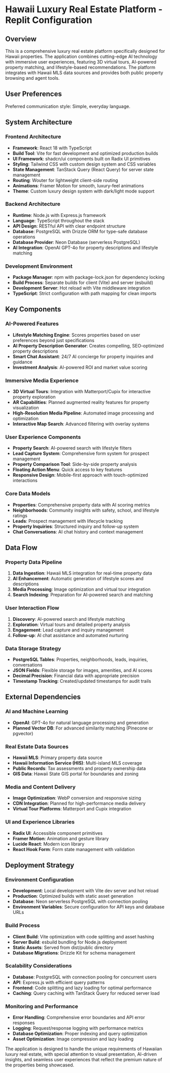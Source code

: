 # Hawaii Luxury Real Estate Platform - Replit Configuration

## Overview

This is a comprehensive luxury real estate platform specifically designed for Hawaii properties. The application combines cutting-edge AI technology with immersive user experiences, featuring 3D virtual tours, AI-powered property matching, and lifestyle-based recommendations. The platform integrates with Hawaii MLS data sources and provides both public property browsing and agent tools.

## User Preferences

Preferred communication style: Simple, everyday language.

## System Architecture

### Frontend Architecture
- **Framework**: React 18 with TypeScript
- **Build Tool**: Vite for fast development and optimized production builds
- **UI Framework**: shadcn/ui components built on Radix UI primitives
- **Styling**: Tailwind CSS with custom design system and CSS variables
- **State Management**: TanStack Query (React Query) for server state management
- **Routing**: Wouter for lightweight client-side routing
- **Animations**: Framer Motion for smooth, luxury-feel animations
- **Theme**: Custom luxury design system with dark/light mode support

### Backend Architecture
- **Runtime**: Node.js with Express.js framework
- **Language**: TypeScript throughout the stack
- **API Design**: RESTful API with clear endpoint structure
- **Database**: PostgreSQL with Drizzle ORM for type-safe database operations
- **Database Provider**: Neon Database (serverless PostgreSQL)
- **AI Integration**: OpenAI GPT-4o for property descriptions and lifestyle matching

### Development Environment
- **Package Manager**: npm with package-lock.json for dependency locking
- **Build Process**: Separate builds for client (Vite) and server (esbuild)
- **Development Server**: Hot reload with Vite middleware integration
- **TypeScript**: Strict configuration with path mapping for clean imports

## Key Components

### AI-Powered Features
- **Lifestyle Matching Engine**: Scores properties based on user preferences beyond just specifications
- **AI Property Description Generator**: Creates compelling, SEO-optimized property descriptions
- **Smart Chat Assistant**: 24/7 AI concierge for property inquiries and guidance
- **Investment Analysis**: AI-powered ROI and market value scoring

### Immersive Media Experience
- **3D Virtual Tours**: Integration with Matterport/Cupix for interactive property exploration
- **AR Capabilities**: Planned augmented reality features for property visualization
- **High-Resolution Media Pipeline**: Automated image processing and optimization
- **Interactive Map Search**: Advanced filtering with overlay systems

### User Experience Components
- **Property Search**: AI-powered search with lifestyle filters
- **Lead Capture System**: Comprehensive form system for prospect management
- **Property Comparison Tool**: Side-by-side property analysis
- **Floating Action Menu**: Quick access to key features
- **Responsive Design**: Mobile-first approach with touch-optimized interactions

### Core Data Models
- **Properties**: Comprehensive property data with AI scoring metrics
- **Neighborhoods**: Community insights with safety, school, and lifestyle ratings
- **Leads**: Prospect management with lifecycle tracking
- **Property Inquiries**: Structured inquiry and follow-up system
- **Chat Conversations**: AI chat history and context management

## Data Flow

### Property Data Pipeline
1. **Data Ingestion**: Hawaii MLS integration for real-time property data
2. **AI Enhancement**: Automatic generation of lifestyle scores and descriptions
3. **Media Processing**: Image optimization and virtual tour integration
4. **Search Indexing**: Preparation for AI-powered search and matching

### User Interaction Flow
1. **Discovery**: AI-powered search and lifestyle matching
2. **Exploration**: Virtual tours and detailed property analysis
3. **Engagement**: Lead capture and inquiry management
4. **Follow-up**: AI chat assistance and automated nurturing

### Data Storage Strategy
- **PostgreSQL Tables**: Properties, neighborhoods, leads, inquiries, conversations
- **JSON Fields**: Flexible storage for images, amenities, and AI scores
- **Decimal Precision**: Financial data with appropriate precision
- **Timestamp Tracking**: Created/updated timestamps for audit trails

## External Dependencies

### AI and Machine Learning
- **OpenAI**: GPT-4o for natural language processing and generation
- **Planned Vector DB**: For advanced similarity matching (Pinecone or pgvector)

### Real Estate Data Sources
- **Hawaii MLS**: Primary property data source
- **Hawaii Information Service (HIS)**: Multi-island MLS coverage
- **Public Records**: Tax assessments and property ownership data
- **GIS Data**: Hawaii State GIS portal for boundaries and zoning

### Media and Content Delivery
- **Image Optimization**: WebP conversion and responsive sizing
- **CDN Integration**: Planned for high-performance media delivery
- **Virtual Tour Platforms**: Matterport and Cupix integration

### UI and Experience Libraries
- **Radix UI**: Accessible component primitives
- **Framer Motion**: Animation and gesture library
- **Lucide React**: Modern icon library
- **React Hook Form**: Form state management with validation

## Deployment Strategy

### Environment Configuration
- **Development**: Local development with Vite dev server and hot reload
- **Production**: Optimized builds with static asset generation
- **Database**: Neon serverless PostgreSQL with connection pooling
- **Environment Variables**: Secure configuration for API keys and database URLs

### Build Process
- **Client Build**: Vite optimization with code splitting and asset hashing
- **Server Build**: esbuild bundling for Node.js deployment
- **Static Assets**: Served from dist/public directory
- **Database Migrations**: Drizzle Kit for schema management

### Scalability Considerations
- **Database**: PostgreSQL with connection pooling for concurrent users
- **API**: Express.js with efficient query patterns
- **Frontend**: Code splitting and lazy loading for optimal performance
- **Caching**: Query caching with TanStack Query for reduced server load

### Monitoring and Performance
- **Error Handling**: Comprehensive error boundaries and API error responses
- **Logging**: Request/response logging with performance metrics
- **Database Optimization**: Proper indexing and query optimization
- **Asset Optimization**: Image compression and lazy loading

The application is designed to handle the unique requirements of Hawaiian luxury real estate, with special attention to visual presentation, AI-driven insights, and seamless user experiences that reflect the premium nature of the properties being showcased.